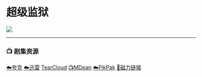 # 超级监狱

![](/image/超级监狱.webp)

----

### 📺 剧集资源

[☁️夸克](https://pan.quark.cn/s/920683700684)  [☁️迅雷](https://pan.xunlei.com/s/VNnhQXM4pzp1Bs9wSfywyZ10A1?pwd=rk4t#)  [TearCloud](https://kita.teracloud.jp/share/117271d1ce338002)  [📺MDpan](https://pan.mdsub.top/%E8%B6%85%E7%BA%A7%E7%9B%91%E7%8B%B1)  [☁️PikPak](https://mypikpak.com/s/VNmW_VDC3B76V4ftam7MonLKo1) [🧲磁力链接](magnet:?xt=urn:btih:85d7068d0a91edb0370433bc48416cbc84c88add)